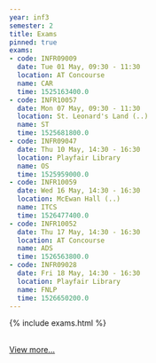 ```yaml
---
year: inf3
semester: 2
title: Exams
pinned: true
exams:
- code: INFR09009
  date: Tue 01 May, 09:30 - 11:30
  location: AT Concourse
  name: CAR
  time: 1525163400.0
- code: INFR10057
  date: Mon 07 May, 09:30 - 11:30
  location: St. Leonard's Land (..)
  name: ST
  time: 1525681800.0
- code: INFR09047
  date: Thu 10 May, 14:30 - 16:30
  location: Playfair Library
  name: OS
  time: 1525959000.0
- code: INFR10059
  date: Wed 16 May, 14:30 - 16:30
  location: McEwan Hall (..)
  name: ITCS
  time: 1526477400.0
- code: INFR10052
  date: Thu 17 May, 14:30 - 16:30
  location: AT Concourse
  name: ADS
  time: 1526563800.0
- code: INFR09028
  date: Fri 18 May, 14:30 - 16:30
  location: Playfair Library
  name: FNLP
  time: 1526650200.0
---
```


{% include exams.html %}

<br>[View more...](https://betterinformatics.com/resources/inf3-exams)
